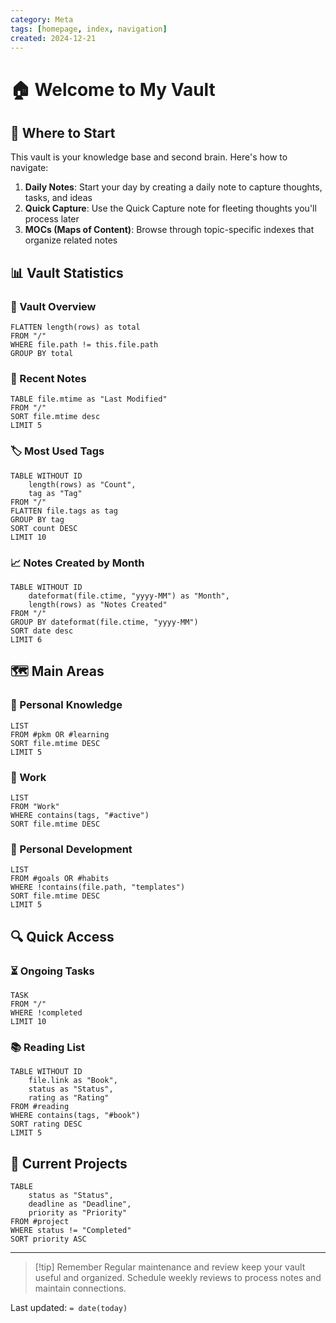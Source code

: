 ```yaml
---
category: Meta
tags: [homepage, index, navigation]
created: 2024-12-21
---
```


# 🏠 Welcome to My Vault

## 🚀 Where to Start
This vault is your knowledge base and second brain. Here's how to navigate:

1. **Daily Notes**: Start your day by creating a daily note to capture thoughts, tasks, and ideas
2. **Quick Capture**: Use the Quick Capture note for fleeting thoughts you'll process later
3. **MOCs (Maps of Content)**: Browse through topic-specific indexes that organize related notes

## 📊 Vault Statistics

### 📝 Vault Overview
```dataview
FLATTEN length(rows) as total
FROM "/"
WHERE file.path != this.file.path
GROUP BY total
```

### 📅 Recent Notes
```dataview
TABLE file.mtime as "Last Modified"
FROM "/"
SORT file.mtime desc
LIMIT 5
```

### 🏷️ Most Used Tags
```dataview
TABLE WITHOUT ID
	length(rows) as "Count",
	tag as "Tag"
FROM "/"
FLATTEN file.tags as tag
GROUP BY tag
SORT count DESC
LIMIT 10
```

### 📈 Notes Created by Month
```dataview
TABLE WITHOUT ID
	dateformat(file.ctime, "yyyy-MM") as "Month",
	length(rows) as "Notes Created"
FROM "/"
GROUP BY dateformat(file.ctime, "yyyy-MM")
SORT date desc
LIMIT 6
```

## 🗺️ Main Areas

### 💭 Personal Knowledge
```dataview
LIST
FROM #pkm OR #learning
SORT file.mtime DESC
LIMIT 5
```

### 📝 Work
```dataview
LIST
FROM "Work"
WHERE contains(tags, "#active")
SORT file.mtime DESC
```

### 🎯 Personal Development
```dataview
LIST
FROM #goals OR #habits
WHERE !contains(file.path, "templates")
SORT file.mtime DESC
LIMIT 5
```

## 🔍 Quick Access

### ⏳ Ongoing Tasks
```dataview
TASK
FROM "/"
WHERE !completed
LIMIT 10
```

### 📚 Reading List
```dataview
TABLE WITHOUT ID
	file.link as "Book",
	status as "Status",
	rating as "Rating"
FROM #reading
WHERE contains(tags, "#book")
SORT rating DESC
LIMIT 5
```

## 🔄 Current Projects
```dataview
TABLE 
	status as "Status",
	deadline as "Deadline",
	priority as "Priority"
FROM #project
WHERE status != "Completed"
SORT priority ASC
```

---

> [!tip] Remember
> Regular maintenance and review keep your vault useful and organized. Schedule weekly reviews to process notes and maintain connections.

Last updated: `= date(today)`